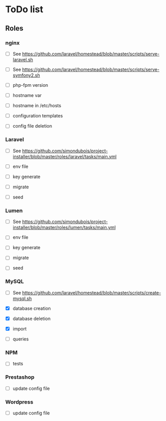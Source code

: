 # ToDo list

## Roles

### nginx

- [ ] See https://github.com/laravel/homestead/blob/master/scripts/serve-laravel.sh
- [ ] See https://github.com/laravel/homestead/blob/master/scripts/serve-symfony2.sh
- [ ] php-fpm version
- [ ] hostname var
- [ ] hostname in /etc/hosts
- [ ] configuration templates
- [ ] config file deletion


### Laravel

- [ ] See https://github.com/simondubois/project-installer/blob/master/roles/laravel/tasks/main.yml
- [ ] env file
- [ ] key generate
- [ ] migrate
- [ ] seed


### Lumen

- [ ] See https://github.com/simondubois/project-installer/blob/master/roles/lumen/tasks/main.yml
- [ ] env file
- [ ] key generate
- [ ] migrate
- [ ] seed


### MySQL

- [ ] See https://github.com/laravel/homestead/blob/master/scripts/create-mysql.sh
- [x] database creation
- [x] database deletion
- [x] import
- [ ] queries


### NPM

- [ ] tests


### Prestashop

- [ ] update config file


### Wordpress

- [ ] update config file
